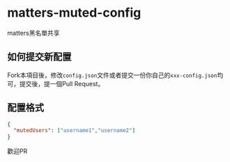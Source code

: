 # matters-muted-config
matters黑名單共享

## 如何提交新配置

Fork本項目後，修改`config.json`文件或者提交一份你自己的`xxx-config.json`均可，提交後，提一個Pull Request。

## 配置格式

```json
{
  "mutedUsers": ["username1","username2"]
}
```

歡迎PR
